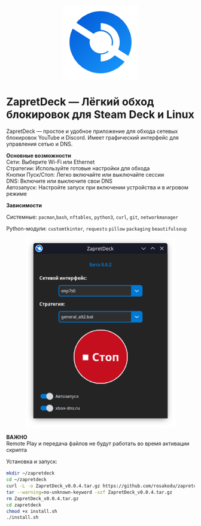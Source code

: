 <p align="center">
  <img src="https://raw.githubusercontent.com/rosakodu/zapretdeck/master/zapretdeck.png" alt="ZapretDeck" width="200"/>
</p>

# ZapretDeck — Лёгкий обход блокировок для Steam Deck и Linux

ZapretDeck — простое и удобное приложение для обхода сетевых блокировок YouTube и Discord. Имеет графический интерфейс для управления сетью и DNS.

**Основные возможности**  
Сети: Выберите Wi-Fi или Ethernet  
Стратегии: Используйте готовые настройки для обхода  
Кнопки Пуск/Стоп: Легко включайте или выключайте сессии  
DNS: Включите или выключите свои DNS  
Автозапуск: Настройте запуск при включении устройства и в игровом режиме  

**Зависимости**  

Системные: `pacman`,`bash`, `nftables`, `python3`, `curl`, `git`, `networkmanager` 

Python-модули: `customtkinter`, `requests` `pillow` `packaging` `beautifulsoup`

<p align="center">
  <img src="https://raw.githubusercontent.com/rosakodu/zapretdeck/master/screanshots/screenshot.png" alt="Скриншот ZapretDeck" width="400"/>
</p>

**ВАЖНО**  
Remote Play и передача файлов не будут работать во время активации скрипта

Установка и запуск:  
```bash
mkdir ~/zapretdeck
cd ~/zapretdeck
curl -L -o ZapretDeck_v0.0.4.tar.gz https://github.com/rosakodu/zapretdeck/releases/download/v0.0.4/ZapretDeck_v0.0.4.tar.gz
tar --warning=no-unknown-keyword -xzf ZapretDeck_v0.0.4.tar.gz
rm ZapretDeck_v0.0.4.tar.gz
cd zapretdeck
chmod +x install.sh
./install.sh
